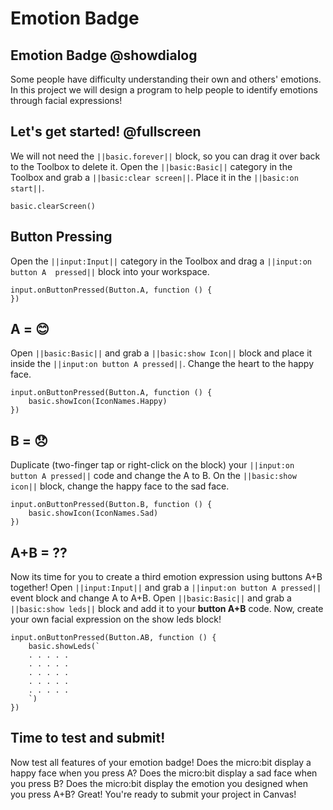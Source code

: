 # Emotion Badge

## Emotion Badge @showdialog

Some people have difficulty understanding their own and others' emotions. In this project we will design a program to help people to identify emotions through facial expressions!

## Let's get started! @fullscreen

We will not need the `||basic.forever||` block, so you can drag it over back to the Toolbox to delete it.
Open the `||basic:Basic||` category in the Toolbox and grab a `||basic:clear screen||`.
Place it in the `||basic:on start||`.

```blocks
basic.clearScreen()
```

## Button Pressing

Open the `||input:Input||` category in the Toolbox and drag a `||input:on button A  pressed||` block into your workspace.

```blocks
input.onButtonPressed(Button.A, function () {
})
```

## A = 😊

Open `||basic:Basic||` and  grab a `||basic:show Icon||` block and place it inside the `||input:on button A pressed||`.
Change the heart to the happy face.


```blocks
input.onButtonPressed(Button.A, function () {
    basic.showIcon(IconNames.Happy)
})
```

## B = 😞

Duplicate (two-finger tap or right-click on the block) your `||input:on button A pressed||` code and change the A to B.
On the `||basic:show icon||` block, change the happy face to the sad face.

```blocks
input.onButtonPressed(Button.B, function () {
    basic.showIcon(IconNames.Sad)
})
```

## A+B = ??

Now its time for you to create a third emotion expression using buttons A+B together!
Open `||input:Input||` and grab a `||input:on button A pressed||` event block and change A to A+B.
Open `||basic:Basic||` and grab a `||basic:show leds||` block and add it to your **button A+B** code.
Now, create your own facial expression on the show leds block!

```blocks
input.onButtonPressed(Button.AB, function () {
    basic.showLeds(`
    . . . . .
    . . . . .
    . . . . .
    . . . . .
    . . . . .
    `)
})
```


## Time to test and submit!

Now test all features of your emotion badge!
Does the micro:bit display a happy face when you press A?
Does the micro:bit display a sad face when you press B?
Does the micro:bit display the emotion you designed when you press A+B?
Great! You're ready to submit your project in Canvas!